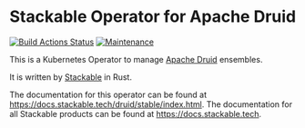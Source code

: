 # Stackable Operator for Apache Druid

[![Build Actions Status](https://ci.stackable.tech/job/druid%2doperator%2dit%2dnightly/badge/icon?subject=Integration%20Tests)](https://ci.stackable.tech/job/druid%2doperator%2dit%2dnightly)
[![Maintenance](https://img.shields.io/badge/Maintained%3F-yes-green.svg)](https://github.com/stackabletech/druid-operator/graphs/commit-activity)

This is a Kubernetes Operator to manage [Apache Druid](https://druid.apache.org/) ensembles.

It is written by [Stackable](https://www.stackable.tech) in Rust.

The documentation for this operator can be found at <https://docs.stackable.tech/druid/stable/index.html>.
The documentation for all Stackable products can be found at <https://docs.stackable.tech>.
